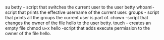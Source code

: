 su betty - script that switches the current user to the user betty
whoami-script that prints the effective username of the current user.
groups - script that prints all the groups the current user is part of.
chown -script that changes the owner of the file hello to the user betty.
touch - creates an empty file
chmod u+x hello -script that adds execute permission to the owner of the file hello.
